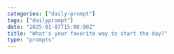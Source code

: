 ```yaml
---
categories: ["daily-prompt"]
tags: ["dailyprompt"]
date: "2025-01-07T15:00:00Z"
title: "What's your favorite way to start the day?"
type: "prompts"
---
```

